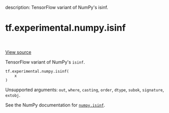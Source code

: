 description: TensorFlow variant of NumPy's isinf.

<div itemscope itemtype="http://developers.google.com/ReferenceObject">
<meta itemprop="name" content="tf.experimental.numpy.isinf" />
<meta itemprop="path" content="Stable" />
</div>

# tf.experimental.numpy.isinf

<!-- Insert buttons and diff -->

<table class="tfo-notebook-buttons tfo-api nocontent" align="left">

</table>

<a target="_blank" class="external" href="/code/stable/tensorflow/python/ops/numpy_ops/np_math_ops.py">View source</a>



TensorFlow variant of NumPy's `isinf`.

<pre class="devsite-click-to-copy prettyprint lang-py tfo-signature-link">
<code>tf.experimental.numpy.isinf(
    x
)
</code></pre>



<!-- Placeholder for "Used in" -->

Unsupported arguments: `out`, `where`, `casting`, `order`, `dtype`, `subok`, `signature`, `extobj`.

See the NumPy documentation for [`numpy.isinf`](https://numpy.org/doc/1.16/reference/generated/numpy.isinf.html).